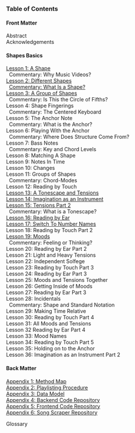 ### Table of Contents

#### Front Matter
Abstract  
Acknowledgements  

#### Shapes Basics
[Lesson 1: A Shape](/lessons/01-a-shape.md)  
&nbsp;&nbsp;Commentary: Why Music Videos?  
[Lesson 2: Different Shapes](/lessons/02-different-shapes.md)  
&nbsp;&nbsp;[Commentary: What Is a Shape?](/writing/02-what-is-a-shape.md)  
[Lesson 3: A Group of Shapes](/lessons/03-a-group.md)  
&nbsp;&nbsp;Commentary: Is This the Circle of Fifths?  
Lesson 4: Shape Fingerings  
&nbsp;&nbsp;Commentary: The Centered Keyboard  
Lesson 5: The Anchor Note  
&nbsp;&nbsp;Commentary: What is the Anchor?  
Lesson 6: Playing With the Anchor  
&nbsp;&nbsp;Commentary: Where Does Structure Come From?  
Lesson 7: Bass Notes  
&nbsp;&nbsp;Commentary: Key and Chord Levels  
Lesson 8: Matching A Shape  
Lesson 9: Notes In Time  
Lesson 10: Changes  
Lesson 11: Groups of Shapes  
&nbsp;&nbsp;Commentary: Chord-Modes  
Lesson 12: Reading by Touch  
[Lesson 13: A Tonescape and Tensions](/lessons/13-a-tonescape-and-tensions.md)  
[Lesson 14: Imagination as an Instrument](/lessons/14-imagination-as-an-instrument.md)  
[Lesson 15: Tensions Part 2](/lessons/15-two-higher-and-lower.md)  
&nbsp;&nbsp;Commentary: What is a Tonescape?  
[Lesson 16: Reading by Ear](/lessons/16-reading-by-ear.md)  
[Lesson 17: Switch To Number Names](/lessons/17-switch-to-number-names.md)  
Lesson 18: Reading by Touch Part 2  
[Lesson 19: Moods](/lessons/19-moods.md)  
&nbsp;&nbsp;Commentary: Feeling or Thinking?  
Lesson 20: Reading by Ear Part 2  
Lesson 21: Light and Heavy Tensions  
Lesson 22: Independent Solfege  
Lesson 23: Reading by Touch Part 3  
Lesson 24: Reading by Ear Part 3  
Lesson 25: Moods and Tensions Together  
Lesson 26: Getting Inside of Moods  
Lesson 27: Reading by Ear Part 3  
Lesson 28: Incidentals  
&nbsp;&nbsp;Commentary: Shape and Standard Notation  
Lesson 29: Making Time Relative  
Lesson 30: Reading by Touch Part 4  
Lesson 31: All Moods and Tensions  
Lesson 32 Reading by Ear Part 4  
Lesson 33: Mood Names  
Lesson 34: Reading by Touch Part 5  
Lesson 35: Holding on to the Anchor  
Lesson 36: Imagination as an Instrument Part 2  

#### Back Matter

[Appendix 1: Method Map](./)  
[Appendix 2: Playlisting Procedure](https://github.com/shapesmusic/shapes-backend/blob/main/db/playlisting_procedure.md)  
[Appendix 3: Data Model](https://github.com/shapesmusic/shapes-backend/blob/main/db/data-model.md)  
[Appendix 4: Backend Code Repository](https://github.com/shapesmusic/shapes-backend)  
[Appendix 5: Frontend Code Repository](https://github.com/shapesmusic/shapes-client)  
[Appendix 6: Song Scraper Repository](https://github.com/shapesmusic/song-scraper)  

Glossary  
